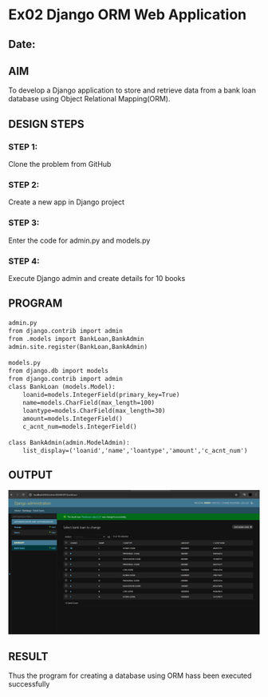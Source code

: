 # Ex02 Django ORM Web Application
## Date: 

## AIM
To develop a Django application to store and retrieve data from a bank loan database using Object Relational Mapping(ORM).


## DESIGN STEPS

### STEP 1:
Clone the problem from GitHub

### STEP 2:
Create a new app in Django project

### STEP 3:
Enter the code for admin.py and models.py

### STEP 4:
Execute Django admin and create details for 10 books

## PROGRAM
```
admin.py
from django.contrib import admin
from .models import BankLoan,BankAdmin
admin.site.register(BankLoan,BankAdmin)

models.py
from django.db import models
from django.contrib import admin
class BankLoan (models.Model):
    loanid=models.IntegerField(primary_key=True)
    name=models.CharField(max_length=100)
    loantype=models.CharField(max_length=30)
    amount=models.IntegerField()
    c_acnt_num=models.IntegerField()
 
class BankAdmin(admin.ModelAdmin):
    list_display=('loanid','name','loantype','amount','c_acnt_num')

```


## OUTPUT

![alt text](<Screenshot 2024-11-14 133822.png>)


## RESULT
Thus the program for creating a database using ORM hass been executed successfully
